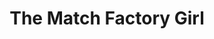 ---
title: "The Match Factory Girl"
year: 1990
rating: 3.5
stars: "★★★½"
rewatched: false
permalink: "the-match-factory-girl"
watched_on: 2024-05-27
---